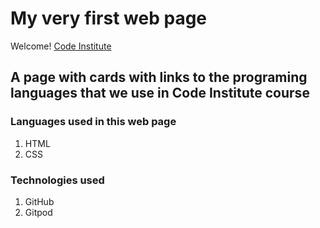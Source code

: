 # My very first web page

Welcome! [Code Institute](http://codeinstitute.net)

## A page with cards with links to the programing languages that we use in Code Institute course

### Languages used in this web page
1. HTML
2. CSS

### Technologies used
1. GitHub
2. Gitpod